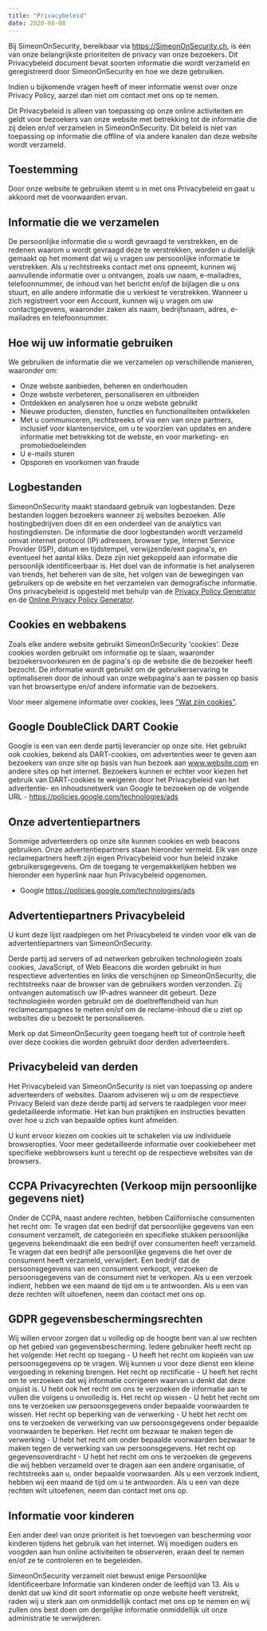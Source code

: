 ```yaml
---
title: "Privacybeleid"
date: 2020-08-08
---
```


Bij SimeonOnSecurity, bereikbaar via https://SimeonOnSecurity.ch, is één van onze belangrijkste prioriteiten de privacy van onze bezoekers. Dit Privacybeleid document bevat soorten informatie die wordt verzameld en geregistreerd door SimeonOnSecurity en hoe we deze gebruiken.

Indien u bijkomende vragen heeft of meer informatie wenst over onze Privacy Policy, aarzel dan niet om contact met ons op te nemen.

Dit Privacybeleid is alleen van toepassing op onze online activiteiten en geldt voor bezoekers van onze website met betrekking tot de informatie die zij delen en/of verzamelen in SimeonOnSecurity. Dit beleid is niet van toepassing op informatie die offline of via andere kanalen dan deze website wordt verzameld.

## Toestemming

Door onze website te gebruiken stemt u in met ons Privacybeleid en gaat u akkoord met de voorwaarden ervan.

## Informatie die we verzamelen

De persoonlijke informatie die u wordt gevraagd te verstrekken, en de redenen waarom u wordt gevraagd deze te verstrekken, worden u duidelijk gemaakt op het moment dat wij u vragen uw persoonlijke informatie te verstrekken.
Als u rechtstreeks contact met ons opneemt, kunnen wij aanvullende informatie over u ontvangen, zoals uw naam, e-mailadres, telefoonnummer, de inhoud van het bericht en/of de bijlagen die u ons stuurt, en alle andere informatie die u verkiest te verstrekken.
Wanneer u zich registreert voor een Account, kunnen wij u vragen om uw contactgegevens, waaronder zaken als naam, bedrijfsnaam, adres, e-mailadres en telefoonnummer.

## Hoe wij uw informatie gebruiken

We gebruiken de informatie die we verzamelen op verschillende manieren, waaronder om:

<ul>
<li>Onze webste aanbieden, beheren en onderhouden</li>
<li>Onze webste verbeteren, personaliseren en uitbreiden</li>
<li>Ontdekken en analyseren hoe u onze webste gebruikt</li>
<li>Nieuwe producten, diensten, functies en functionaliteiten ontwikkelen</li>
<li>Met u communiceren, rechtstreeks of via een van onze partners, inclusief voor klantenservice, om u te voorzien van updates en andere informatie met betrekking tot de webste, en voor marketing- en promotiedoeleinden</li>
<li>U e-mails sturen</li>
<li>Opsporen en voorkomen van fraude</li>
</ul>

## Logbestanden

SimeonOnSecurity maakt standaard gebruik van logbestanden. Deze bestanden loggen bezoekers wanneer zij websites bezoeken. Alle hostingbedrijven doen dit en een onderdeel van de analytics van hostingdiensten. De informatie die door logbestanden wordt verzameld omvat internet protocol (IP) adressen, browser type, Internet Service Provider (ISP), datum en tijdstempel, verwijzende/exit pagina's, en eventueel het aantal kliks. Deze zijn niet gekoppeld aan informatie die persoonlijk identificeerbaar is. Het doel van de informatie is het analyseren van trends, het beheren van de site, het volgen van de bewegingen van gebruikers op de website en het verzamelen van demografische informatie. Ons privacybeleid is opgesteld met behulp van de <a href="https://www.privacypolicygenerator.info">Privacy Policy Generator</a> en de <a href="https://www.privacypolicyonline.com/privacy-policy-generator/">Online Privacy Policy Generator</a>.

## Cookies en webbakens

Zoals elke andere website gebruikt SimeonOnSecurity 'cookies'. Deze cookies worden gebruikt om informatie op te slaan, waaronder bezoekersvoorkeuren en de pagina's op de website die de bezoeker heeft bezocht. De informatie wordt gebruikt om de gebruikerservaring te optimaliseren door de inhoud van onze webpagina's aan te passen op basis van het browsertype en/of andere informatie van de bezoekers.

Voor meer algemene informatie over cookies, lees <a href="https://www.cookieconsent.com/what-are-cookies/">"Wat zijn cookies"</a>.

## Google DoubleClick DART Cookie

Google is een van een derde partij leverancier op onze site. Het gebruikt ook cookies, bekend als DART-cookies, om advertenties weer te geven aan bezoekers van onze site op basis van hun bezoek aan www.website.com en andere sites op het internet. Bezoekers kunnen er echter voor kiezen het gebruik van DART-cookies te weigeren door het Privacybeleid van het advertentie- en inhoudsnetwerk van Google te bezoeken op de volgende URL - <a href="https://policies.google.com/technologies/ads">https://policies.google.com/technologies/ads</a>

## Onze advertentiepartners

Sommige adverteerders op onze site kunnen cookies en web beacons gebruiken. Onze advertentiepartners staan hieronder vermeld. Elk van onze reclamepartners heeft zijn eigen Privacybeleid voor hun beleid inzake gebruikersgegevens. Om de toegang te vergemakkelijken hebben we hieronder een hyperlink naar hun Privacybeleid opgenomen.

<ul>
    <li>
        Google
        <a href="https://policies.google.com/technologies/ads">https://policies.google.com/technologies/ads</a>
    </li>
</ul>

## Advertentiepartners Privacybeleid

U kunt deze lijst raadplegen om het Privacybeleid te vinden voor elk van de advertentiepartners van SimeonOnSecurity.

Derde partij ad servers of ad netwerken gebruiken technologieën zoals cookies, JavaScript, of Web Beacons die worden gebruikt in hun respectieve advertenties en links die verschijnen op SimeonOnSecurity, die rechtstreeks naar de browser van de gebruikers worden verzonden. Zij ontvangen automatisch uw IP-adres wanneer dit gebeurt. Deze technologieën worden gebruikt om de doeltreffendheid van hun reclamecampagnes te meten en/of om de reclame-inhoud die u ziet op websites die u bezoekt te personaliseren.

Merk op dat SimeonOnSecurity geen toegang heeft tot of controle heeft over deze cookies die worden gebruikt door derden adverteerders.

## Privacybeleid van derden

Het Privacybeleid van SimeonOnSecurity is niet van toepassing op andere adverteerders of websites. Daarom adviseren wij u om de respectieve Privacy Beleid van deze derde partij ad servers te raadplegen voor meer gedetailleerde informatie. Het kan hun praktijken en instructies bevatten over hoe u zich van bepaalde opties kunt afmelden.

U kunt ervoor kiezen om cookies uit te schakelen via uw individuele browseropties. Voor meer gedetailleerde informatie over cookiebeheer met specifieke webbrowsers kunt u terecht op de respectieve websites van de browsers.

## CCPA Privacyrechten (Verkoop mijn persoonlijke gegevens niet)

Onder de CCPA, naast andere rechten, hebben Californische consumenten het recht om:
Te vragen dat een bedrijf dat persoonlijke gegevens van een consument verzamelt, de categorieën en specifieke stukken persoonlijke gegevens bekendmaakt die een bedrijf over consumenten heeft verzameld.
Te vragen dat een bedrijf alle persoonlijke gegevens die het over de consument heeft verzameld, verwijdert.
Een bedrijf dat de persoonsgegevens van een consument verkoopt, verzoeken de persoonsgegevens van de consument niet te verkopen.
Als u een verzoek indient, hebben we een maand de tijd om u te antwoorden. Als u een van deze rechten wilt uitoefenen, neem dan contact met ons op.

## GDPR gegevensbeschermingsrechten

Wij willen ervoor zorgen dat u volledig op de hoogte bent van al uw rechten op het gebied van gegevensbescherming. Iedere gebruiker heeft recht op het volgende:
Het recht op toegang - U heeft het recht om kopieën van uw persoonsgegevens op te vragen. Wij kunnen u voor deze dienst een kleine vergoeding in rekening brengen.
Het recht op rectificatie - U heeft het recht om te verzoeken dat wij informatie corrigeren waarvan u denkt dat deze onjuist is. U hebt ook het recht om ons te verzoeken de informatie aan te vullen die volgens u onvolledig is.
Het recht op wissen - U hebt het recht om ons te verzoeken uw persoonsgegevens onder bepaalde voorwaarden te wissen.
Het recht op beperking van de verwerking - U hebt het recht om ons te verzoeken de verwerking van uw persoonsgegevens onder bepaalde voorwaarden te beperken.
Het recht om bezwaar te maken tegen de verwerking - U hebt het recht om onder bepaalde voorwaarden bezwaar te maken tegen de verwerking van uw persoonsgegevens.
Het recht op gegevensoverdracht - U hebt het recht om ons te verzoeken de gegevens die wij hebben verzameld over te dragen aan een andere organisatie, of rechtstreeks aan u, onder bepaalde voorwaarden.
Als u een verzoek indient, hebben wij een maand de tijd om u te antwoorden. Als u een van deze rechten wilt uitoefenen, neem dan contact met ons op.

## Informatie voor kinderen

Een ander deel van onze prioriteit is het toevoegen van bescherming voor kinderen tijdens het gebruik van het internet. Wij moedigen ouders en voogden aan hun online activiteiten te observeren, eraan deel te nemen en/of ze te controleren en te begeleiden.

SimeonOnSecurity verzamelt niet bewust enige Persoonlijke Identificeerbare Informatie van kinderen onder de leeftijd van 13. Als u denkt dat uw kind dit soort informatie op onze website heeft verstrekt, raden wij u sterk aan om onmiddellijk contact met ons op te nemen en wij zullen ons best doen om dergelijke informatie onmiddellijk uit onze administratie te verwijderen.